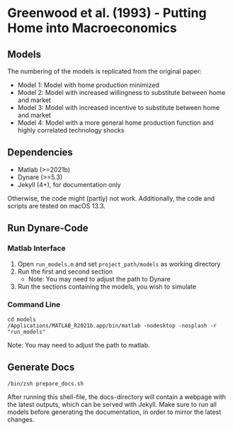 # Greenwood et al. (1993) - Putting Home into Macroeconomics

## Models

The numbering of the models is replicated from the original paper:

- Model 1: Model with home production minimized
- Model 2: Model with increased willingness to substitute between home and market
- Model 3: Model with increased incentive to substitute between home and market
- Model 4: Model with a more general home production function and highly correlated technology shocks

## Dependencies
- Matlab (>=2021b)
- Dynare (>=5.3)
- Jekyll (4+), for documentation only

Otherwise, the code might (partly) not work. Additionally, the code and scripts are tested on macOS 13.3.

## Run Dynare-Code

### Matlab Interface

1. Open ```run_models.m``` and set `project_path/models` as working directory
2. Run the first and second section
    - Note: You may need to adjust the path to Dynare
3. Run the sections containing the models, you wish to simulate

### Command Line
```shell
cd models
/Applications/MATLAB_R2021b.app/bin/matlab -nodesktop -nosplash -r "run_models"
```
Note: You may need to adjust the path to matlab.

## Generate Docs
```shell
/bin/zsh prepare_docs.sh
```
After running this shell-file, the docs-directory will contain a webpage with the latest outputs, which can be served with
Jekyll. Make sure to run all models before generating the documentation, in order to mirror the latest changes.
